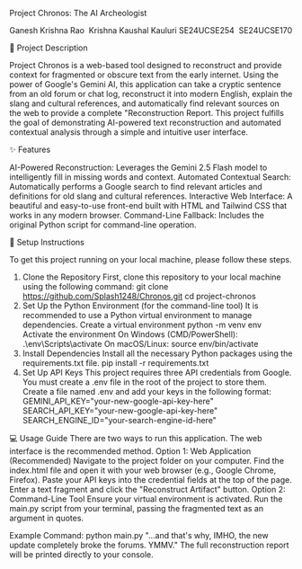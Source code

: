 Project Chronos: The AI Archeologist

Ganesh Krishna Rao 
Krishna Kaushal Kauluri
SE24UCSE254 
SE24UCSE170

📖 Project Description

Project Chronos is a web-based tool designed to reconstruct and provide context for fragmented or obscure text from the early internet. Using the power of Google's Gemini AI, this application can take a cryptic sentence from an old forum or chat log, reconstruct it into modern English, explain the slang and cultural references, and automatically find relevant sources on the web to provide a complete "Reconstruction Report.
This project fulfills the goal of demonstrating AI-powered text reconstruction and automated contextual analysis through a simple and intuitive user interface.

✨ Features

AI-Powered Reconstruction: Leverages the Gemini 2.5 Flash model to intelligently fill in missing words and context.
Automated Contextual Search: Automatically performs a Google search to find relevant articles and definitions for old slang and cultural references.
Interactive Web Interface: A beautiful and easy-to-use front-end built with HTML and Tailwind CSS that works in any modern browser.
Command-Line Fallback: Includes the original Python script for command-line operation.

🚀 Setup Instructions

To get this project running on your local machine, please follow these steps.
1. Clone the Repository
First, clone this repository to your local machine using the following command:
git clone <https://github.com/Splash1248/Chronos.git>
cd project-chronos
2. Set Up the Python Environment (for the command-line tool)
It is recommended to use a Python virtual environment to manage dependencies.
 Create a virtual environment
python -m venv env
 Activate the environment
 On Windows (CMD/PowerShell):
.\env\Scripts\activate
 On macOS/Linux:
source env/bin/activate
3. Install Dependencies
Install all the necessary Python packages using the requirements.txt file.
pip install -r requirements.txt
4. Set Up API Keys
This project requires three API credentials from Google. You must create a .env file in the root of the project to store them.
Create a file named .env and add your keys in the following format:
GEMINI_API_KEY="your-new-google-api-key-here"
SEARCH_API_KEY="your-new-google-api-key-here"
SEARCH_ENGINE_ID="your-search-engine-id-here"


💻 Usage Guide
There are two ways to run this application. The web interface is the recommended method.
Option 1: Web Application (Recommended)
Navigate to the project folder on your computer.
Find the index.html file and open it with your web browser (e.g., Google Chrome, Firefox).
Paste your API keys into the credential fields at the top of the page.
Enter a text fragment and click the "Reconstruct Artifact" button.
Option 2: Command-Line Tool
Ensure your virtual environment is activated.
Run the main.py script from your terminal, passing the fragmented text as an argument in quotes.


Example Command:
python main.py "...and that's why, IMHO, the new update completely broke the forums. YMMV."
The full reconstruction report will be printed directly to your console.
